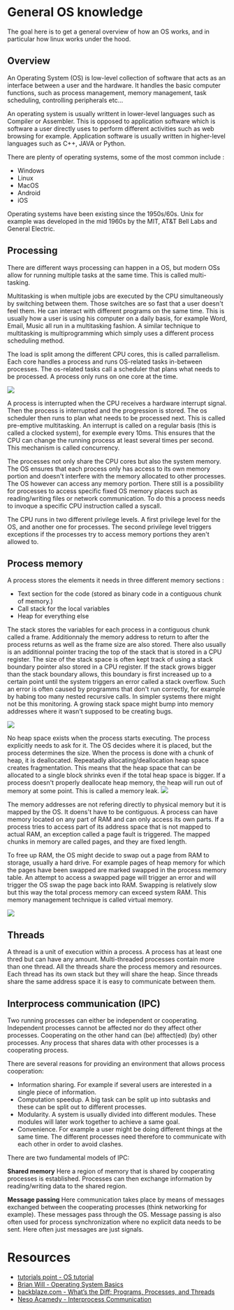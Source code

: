 # General OS knowledge

The goal here is to get a general overview of how an OS works, and in particular how linux works under the hood.

## Overview

An Operating System (OS) is low-level collection of software that acts as an interface between a user and the hardware. It handles the basic computer functions, such as process management, memory management, task scheduling, controlling peripherals etc...

An operating system is usually writtent in lower-level languages such as Compiler or Assembler. This is opposed to application software which is software a user directly uses to perform different activities such as web browsing for example. Application software is usually written in higher-level languages such as C++, JAVA or Python.

There are plenty of operating systems, some of the most common include : 

* Windows
* Linux
* MacOS
* Android
* iOS

Operating systems have been existing since the 1950s/60s. Unix for example was developed in the mid 1960s by the MIT, AT&T Bell Labs and General Electric.

## Processing

There are different ways processing can happen in a OS, but modern OSs allow for running multiple tasks at the same time. This is called multi-tasking.

Multitasking is when multiple jobs are executed by the CPU simultaneously by switching between them. Those switches are so fast that a user doesn't feel them. He can interact with different programs on the same time. This is usually how a user is using his computer on a daily basis, for example Word, Email, Music all run in a multitasking fashion.
A similar technique to multitasking is multiprogramming which simply uses a different process scheduling method.

The load is split among the different CPU cores, this is called parrallelism. Each core handles a process and runs OS-related tasks in-between processes. The os-related tasks call a scheduler that plans what needs to be processed. A process only runs on one core at the time.

![](/Learning%20Path/Images/OS/os_process_scheduling.png)

A process is interrupted when the CPU receives a hardware interrupt signal. Then the process is interrupted and the progression is stored. The os scheduler then runs to plan what needs to be processed next. This is called pre-emptive multitasking. An interrupt is called on a regular basis (this is called a clocked system), for exemple every 10ms. This ensures that the CPU can change the running process at least several times per second. This mechanism is called concurrency.

The processes not only share the CPU cores but also the system memory. The OS ensures that each process only has access to its own memory portion and doesn't interfere with the memory allocated to other processes. The OS however can access any memory portion. There still is a possibility for processes to access specific fixed OS memory places such as reading/writing files or network communication. To do this a process needs to invoque a specific CPU instruction called a syscall.

The CPU runs in two different privilege levels. A first privilege level for the OS, and another one for processes. The second privilege level triggers exceptions if the processes try to access memory portions they aren't allowed to.

## Process memory

A process stores the elements it needs in three different memory sections : 
* Text section for the code (stored as binary code in a contiguous chunk of memory.)
* Call stack for the local variables
* Heap for everything else

The stack stores the variables for each process in a contiguous chunk called a frame. Additionnaly the memory address to return to after the process returns as well as the frame size are also stored. There also usually is an additionnal pointer tracing the top of the stack that is stored in a CPU register.
The size of the stack space is often kept track of using a stack boundary pointer also stored in a CPU register. If the stack grows bigger than the stack boundary allows, this boundary is first increased up to a certain point until the system triggers an error called a stack overflow. Such an error is often caused by programms that don't run correctly, for example by habing too many nested recursive calls.
In simpler systems there might not be this monitoring. A growing stack space might bump into memory addresses where it wasn't supposed to be creating bugs.

![](/Learning%20Path/Images/OS/os_process_stack.png)

No heap space exists when the process starts executing. The process explicitly needs to ask for it. The OS decides where it is placed, but the process determines the size. When the process is done with a chunk of heap, it is deallocated. Repeatadly allocating/deallocation heap space creates fragmentation. This means that the heap space that can be allocated to a single block shrinks even if the total heap space is bigger. If a process doesn't properly deallocate heap memory, the heap will run out of memory at some point. This is called a memory leak.
![](/Learning%20Path/Images/OS/os_process_heap.png)

The memory addresses are not refering directly to physical memory but it is mapped by the OS. It doens't have to be contiguous. A process can have memory located on any part of RAM and can only access its own parts. If a process tries to access part of its address space that is not mapped to actual RAM, an exception called a page fault is triggered. The mapped chunks in memory are called pages, and they are fixed length.

To free up RAM, the OS might decide to swap out a page from RAM to storage, usually a hard drive. For example pages of heap memory for which the pages have been swapped are marked swapped in the process memory table.
An attempt to access a swapped page will trigger an error and will trigger the OS swap the page back into RAM. Swapping is relatively slow but this way the total process memory can exceed system RAM.
This memory management technique is called virtual memory.

![](/Learning%20Path/Images/OS/os_process_mapping.png)

## Threads

A thread is a unit of execution within a process. A process has at least one thred but can have any amount. Multi-threaded processes contain more than one thread. All the threads share the process memory and resources. Each thread has its own stack but they will share the heap. Since threads share the same address space it is easy to communicate between them.

## Interprocess communication (IPC)

Two running processes can either be independent or cooperating. Independent processes cannot be affected nor do they affect other processes. Cooperating on the other hand can (be) afftect(ed) (by) other processes. Any process that shares data with other processes is a cooperating process.

There are several reasons for providing an environment that allows process cooperation:

* Information sharing. For example if several users are interested in a single piece of information.
* Computation speedup. A big task can be split up into subtasks and these can be split out to different processes.
* Modularity. A system is usually divided into different modules. These modules will later work together to achieve a same goal.
* Convenience. For example a user might be doing different things at the same time. The different processes need therefore to communicate with each other in order to avoid clashes.

There are two fundamental models of IPC:

**Shared memory**
Here a region of memory that is shared by cooperating processes is established. Processes can then exchange information by reading/writing data to the shared region.

**Message passing**
Here communication takes place by means of messages exchanged between the cooperating processes (think networking for example). These messages pass through the OS.
Message passing is also often used for process synchronization where no explicit data needs to be sent. Here often just messages are just signals.

# Resources

* [tutorials point - OS tutorial](https://www.tutorialspoint.com/operating_system/index.htm)
* [Brian Will - Operating System Basics](https://www.youtube.com/watch?v=9GDX-IyZ_C8)
* [backblaze.com - What’s the Diff: Programs, Processes, and Threads](https://www.backblaze.com/blog/whats-the-diff-programs-processes-and-threads/)
* [Neso Acamedy - Interprocess Communication](https://www.youtube.com/watch?v=dJuYKfR8vec)